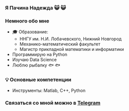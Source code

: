 ### Я Пачина Надежда 😺 😺

### Немного обо мне
* 🎓 Образование:
  - ННГУ им. Н.И. Лобачевского, Нижний Новгород
  - Механико-математический факультет
  - Магистр прикладной математики и информатики
* Программирую на Python
* Изучаю Data Science  
* Люблю рыбалку 🐟 🐟

### 💡 Основные компетенции 
- Инструменты: Matlab, C++, Python

### Связаться со мной можно в [Telegram](https://t.me/@NadezdaPachina)
